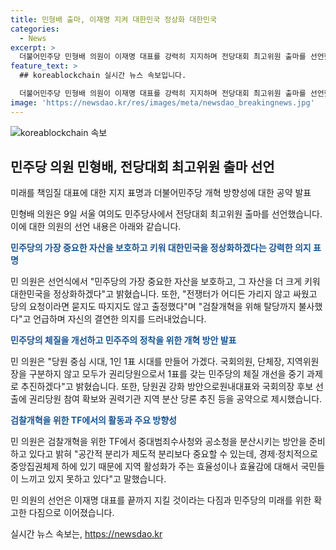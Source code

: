 ```yaml
---
title: 민형배 출마, 이재명 지켜 대한민국 정상화 대한민국
categories:
  - News
excerpt: >
  더불어민주당 민형배 의원이 이재명 대표를 강력히 지지하며 전당대회 최고위원 출마를 선언했다. 그는 민주당의 중요한 자산을 보호하고 더 크게 키워 나가며 대한민국을 정상화하겠다고 강조했으며, 당원 중심의 체질개선과 검찰개혁을 중점으로 개혁 방안을 제시했다. 특히 당원들에게 권리당원으로서 1표를 갖게 하는 정당개혁을 추진하겠다고 밝혔으며, 권리당원 참여 확보와 권력기관의 지역 분산에도 주목했다.
feature_text: >
  ## koreablockchain 실시간 뉴스 속보입니다.

  더불어민주당 민형배 의원이 이재명 대표를 강력히 지지하며 전당대회 최고위원 출마를 선언했다. 그는 민주당의 중요한 자산을 보호하고 더 크게 키워 나가며 대한민국을 정상화하겠다고 강조했으며, 당원 중심의 체질개선과 검찰개혁을 중점으로 개혁 방안을 제시했다. 특히 당원들에게 권리당원으로서 1표를 갖게 하는 정당개혁을 추진하겠다고 밝혔으며, 권리당원 참여 확보와 권력기관의 지역 분산에도 주목했다.
image: 'https://newsdao.kr/res/images/meta/newsdao_breakingnews.jpg'
---
```


<p><img src="https://newsdao.kr/res/images/meta/newsdao_breakingnews.jpg" alt="koreablockchain 속보" /></p>

<h2 data-ke-size="size26">민주당 의원 민형배, 전당대회 최고위원 출마 선언</h2>

<p data-ke-size="size16">미래를 책임질 대표에 대한 지지 표명과 더불어민주당 개혁 방향성에 대한 공약 발표</p>

<p>민형배 의원은 9일 서울 여의도 민주당사에서 전당대회 최고위원 출마를 선언했습니다. 이에 대한 의원의 선언 내용은 아래와 같습니다.</p>

<p><b><span style="color: #1a5490;">민주당의 가장 중요한 자산을 보호하고 키워 대한민국을 정상화하겠다는 강력한 의지 표명</span></b></p>

<p>민 의원은 선언식에서 "민주당의 가장 중요한 자산을 보호하고, 그 자산을 더 크게 키워 대한민국을 정상화하겠다"고 밝혔습니다. 또한, "전쟁터가 어디든 가리지 않고 싸웠고 당의 요청이라면 묻지도 따지지도 않고 출정했다"며 "검찰개혁을 위해 탈당까지 불사했다"고 언급하며 자신의 결연한 의지를 드러내었습니다.</p>

<p><b><span style="color: #1a5490;">민주당의 체질을 개선하고 민주주의 정착을 위한 개혁 방안 발표</span></b></p>

<p>민 의원은 "당원 중심 시대, 1인 1표 시대를 만들어 가겠다. 국회의원, 단체장, 지역위원장을 구분하지 않고 모두가 권리당원으로서 1표를 갖는 민주당의 체질 개선을 중기 과제로 추진하겠다"고 밝혔습니다. 또한, 당원권 강화 방안으로원내대표와 국회의장 후보 선출에 권리당원 참여 확보와 권력기관 지역 분산 당론 추진 등을 공약으로 제시했습니다.</p>

<p><b><span style="color: #1a5490;">검찰개혁을 위한 TF에서의 활동과 주요 방향성</span></b></p>

<p>민 의원은 검찰개혁을 위한 TF에서 중대범죄수사청와 공소청을 분산시키는 방안을 준비하고 있다고 밝혀 "공간적 분리가 제도적 분리보다 중요할 수 있는데, 경제·정치적으로 중앙집권체제 하에 있기 때문에 지역 활성화가 주는 효율성이나 효율감에 대해서 국민들이 느끼고 있지 못하고 있다"고 말했습니다.</p>

<p>민 의원의 선언은 이재명 대표를 끝까지 지킬 것이라는 다짐과 민주당의 미래를 위한 확고한 다짐으로 이어졌습니다.</p>
실시간 뉴스 속보는, <a href="https://newsdao.kr" rel="dofollow">https://newsdao.kr</a>


